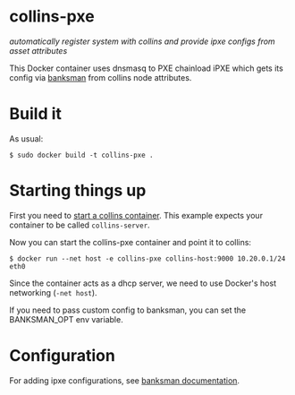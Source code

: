 # collins-pxe

*automatically register system with collins and provide ipxe configs from asset attributes*

This Docker container uses dnsmasq to PXE chainload iPXE which gets its
config via [banksman](https://github.com/discordianfish/banksman) from
collins node attributes.


# Build it

As usual:

    $ sudo docker build -t collins-pxe .


# Starting things up

First you need to
[start a collins container](https://github.com/discordianfish/collins/blob/dockerize/DOCKER.md).
This example expects your container to be called `collins-server`.

Now you can start the collins-pxe container and point it to collins:

    $ docker run --net host -e collins-pxe collins-host:9000 10.20.0.1/24 eth0

Since the container acts as a dhcp server, we need to use Docker's host networking (`-net host`).

If you need to pass custom config to banksman, you can set the BANKSMAN_OPT env variable.

# Configuration

For adding ipxe configurations, see
[banksman documentation](https://github.com/discordianfish/banksman#quick-start).
